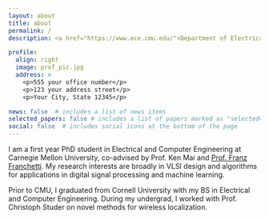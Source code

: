 ```yaml
---
layout: about
title: about
permalink: /
description: <a href="https://www.ece.cmu.edu/">Department of Electrical and Computer Engineering</a> • Carnegie Mellon University

profile:
  align: right
  image: prof_pic.jpg
  address: >
    <p>555 your office number</p>
    <p>123 your address street</p>
    <p>Your City, State 12345</p>

news: false  # includes a list of news items
selected_papers: false # includes a list of papers marked as "selected={true}"
social: false  # includes social icons at the bottom of the page
---
```


I am a first year PhD student in Electrical and Computer Engineering at Carnegie Mellon University, co-advised by Prof. Ken Mai and [Prof. Franz Franchetti](https://users.ece.cmu.edu/~franzf/).  My research interests are broadly in VLSI design and algorithms for applications in digital signal processing and machine learning.   

Prior to CMU, I graduated from Cornell University with my BS in Electrical and Computer Engineering.  During my undergrad, I worked with Prof. Christoph Studer on novel methods for wireless localization. 

<!-- Write your biography here. Tell the world about yourself. Link to your favorite [subreddit](http://reddit.com){:target="\_blank"}. You can put a picture in, too. The code is already in, just name your picture `prof_pic.jpg` and put it in the `img/` folder.

Put your address / P.O. box / other info right below your picture. You can also disable any these elements by editing `profile` property of the YAML header of your `_pages/about.md`. Edit `_bibliography/papers.bib` and Jekyll will render your [publications page](/al-folio/publications/) automatically.

Link to your social media connections, too. This theme is set up to use [Font Awesome icons](http://fortawesome.github.io/Font-Awesome/){:target="\_blank"} and [Academicons](https://jpswalsh.github.io/academicons/){:target="\_blank"}, like the ones below. Add your Facebook, Twitter, LinkedIn, Google Scholar, or just disable all of them. -->
